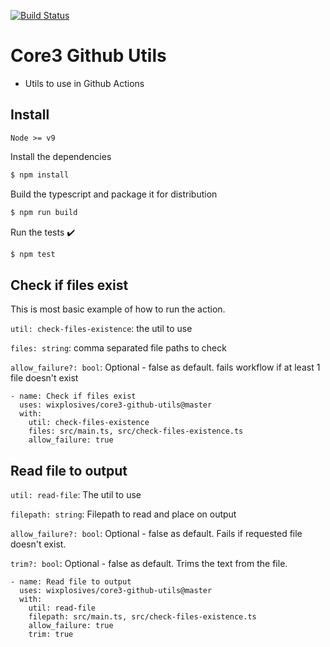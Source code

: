 [![Build Status](https://github.com/wixplosives/core3-github-utils/workflows/tests/badge.svg)](https://github.com/wixplosives/core3-github-utils/actions)

# Core3 Github Utils

- Utils to use in Github Actions

## Install

`Node >= v9`

Install the dependencies

```bash
$ npm install
```

Build the typescript and package it for distribution

```bash
$ npm run build
```

Run the tests :heavy_check_mark:

```bash
$ npm test
```

## Check if files exist

This is most basic example of how to run the action.

`util: check-files-existence`: the util to use

`files: string`: comma separated file paths to check

`allow_failure?: bool`: Optional - false as default. fails workflow if at least 1 file doesn't exist

```
- name: Check if files exist
  uses: wixplosives/core3-github-utils@master
  with:
    util: check-files-existence
    files: src/main.ts, src/check-files-existence.ts
    allow_failure: true
```

## Read file to output

`util: read-file`: The util to use

`filepath: string`: Filepath to read and place on output

`allow_failure?: bool`: Optional - false as default. Fails if requested file doesn't exist.

`trim?: bool`: Optional - false as default. Trims the text from the file.

```
- name: Read file to output
  uses: wixplosives/core3-github-utils@master
  with:
    util: read-file
    filepath: src/main.ts, src/check-files-existence.ts
    allow_failure: true
    trim: true
```
